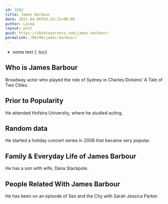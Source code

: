 ```yaml
---
id: 3262
title: James Barbour
date: 2021-04-06T04:24:31+00:00
author: Laima
layout: post
guid: https://ukdataservers.com/james-barbour/
permalink: /04/06/james-barbour/
---
```


* some text
{: toc}


## Who is James Barbour
                  
                  
                  
Broadway actor who played the role of Sydney in Charles Dickens&#8217; A Tale of Two Cities.
                  
              
            
              
            
                
                
                
## Prior to Popularity
                  
                  
                  
He attended Hofstra University, where he studied acting.
                  
              
            
              
            
                
                
                
## Random data
                  
                  
                  
He started a holiday concert series in 2008 that became very popular.
                  
              
            
              
            
                
                
                
## Family & Everyday Life of James Barbour
                  
                  
                  
He has a son with wife, Dana Stackpole.
                  
              
            
              
            
                
                
                
## People Related With James Barbour
                  
                  
                  
He has been on an episode of Sex and the City with Sarah Jessica Parker.
                  
              
            
              
            
                
              
            
              
              
            
            
              
            
          
          
          